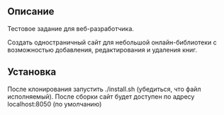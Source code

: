## Описание

Тестовое задание для веб-разработчика.

Создать одностраничный сайт для небольшой онлайн-библиотеки с возможностью добавления, редактирования и удаления книг.

## Установка

После клонирования запустить ./install.sh (убедиться, что файл исполняемый). После сборки сайт будет доступен по адресу localhost:8050 (по умолчанию)